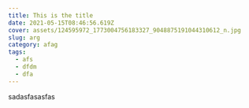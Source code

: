 ```yaml
---
title: This is the title
date: 2021-05-15T08:46:56.619Z
cover: assets/124595972_1773004756183327_9048875191044310612_n.jpg
slug: arg
category: afag
tags:
  - afs
  - dfdm
  - dfa
---
```

sadasfasasfas